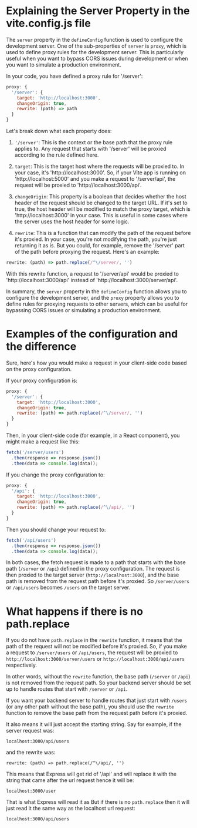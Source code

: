 # Explaining the Server Property in the vite.config.js file

The `server` property in the `defineConfig` function is used to configure the development server. One of the sub-properties of `server` is `proxy`, which is used to define proxy rules for the development server. This is particularly useful when you want to bypass CORS issues during development or when you want to simulate a production environment.

In your code, you have defined a proxy rule for '/server':

```javascript
proxy: {
  '/server': {
    target: 'http://localhost:3000',
    changeOrigin: true,
    rewrite: (path) => path
  }
}
```

Let's break down what each property does:

1. `'/server'`: This is the context or the base path that the proxy rule applies to. Any request that starts with '/server' will be proxied according to the rule defined here.

2. `target`: This is the target host where the requests will be proxied to. In your case, it's 'http://localhost:3000'. So, if your Vite app is running on 'http://localhost:5000' and you make a request to '/server/api', the request will be proxied to 'http://localhost:3000/api'.

3. `changeOrigin`: This property is a boolean that decides whether the host header of the request should be changed to the target URL. If it's set to true, the host header will be modified to match the proxy target, which is 'http://localhost:3000' in your case. This is useful in some cases where the server uses the host header for some logic.

4. `rewrite`: This is a function that can modify the path of the request before it's proxied. In your case, you're not modifying the path, you're just returning it as is. But you could, for example, remove the '/server' part of the path before proxying the request. Here's an example:

```javascript
rewrite: (path) => path.replace(/^\/server/, '')
```

With this rewrite function, a request to '/server/api' would be proxied to 'http://localhost:3000/api' instead of 'http://localhost:3000/server/api'.

In summary, the `server` property in the `defineConfig` function allows you to configure the development server, and the `proxy` property allows you to define rules for proxying requests to other servers, which can be useful for bypassing CORS issues or simulating a production environment.

# Examples of the configuration and the difference

Sure, here's how you would make a request in your client-side code based on the proxy configuration.

If your proxy configuration is:

```javascript
proxy: {
  '/server': {
    target: 'http://localhost:3000',
    changeOrigin: true,
    rewrite: (path) => path.replace(/^\/server/, '')
  }
}
```

Then, in your client-side code (for example, in a React component), you might make a request like this:

```javascript
fetch('/server/users')
  .then(response => response.json())
  .then(data => console.log(data));
```

If you change the proxy configuration to:

```javascript
proxy: {
  '/api': {
    target: 'http://localhost:3000',
    changeOrigin: true,
    rewrite: (path) => path.replace(/^\/api/, '')
  }
}
```

Then you should change your request to:

```javascript
fetch('/api/users')
  .then(response => response.json())
  .then(data => console.log(data));
```

In both cases, the fetch request is made to a path that starts with the base path (`/server` or `/api`) defined in the proxy configuration. The request is then proxied to the target server (`http://localhost:3000`), and the base path is removed from the request path before it's proxied. So `/server/users` or `/api/users` becomes `/users` on the target server.

# What happens if there is no path.replace

If you do not have `path.replace` in the `rewrite` function, it means that the path of the request will not be modified before it's proxied. So, if you make a request to `/server/users` or `/api/users`, the request will be proxied to `http://localhost:3000/server/users` or `http://localhost:3000/api/users` respectively.

In other words, without the `rewrite` function, the base path (`/server` or `/api`) is not removed from the request path. So your backend server should be set up to handle routes that start with `/server` or `/api`.

If you want your backend server to handle routes that just start with `/users` (or any other path without the base path), you should use the `rewrite` function to remove the base path from the request path before it's proxied.

It also means it will just accept the starting string. Say for example, if the server request was: 
```
localhost:3000/api/users
```

and the rewrite was:
```
rewrite: (path) => path.replace(/^\/api/, '')
```

This means that Express will get rid of '/api' and will replace it with the string that came after the url request hence it will be:
```
localhost:3000/user
```

That is what Express will read it as
But if there is no `path.replace` then it will just read it the same way as the localhost url request:
```
localhost:3000/api/users
```

